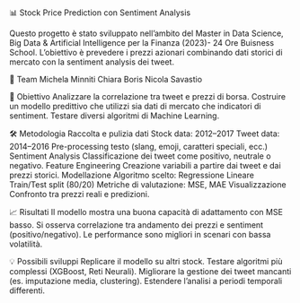 📊 Stock Price Prediction con Sentiment Analysis

Questo progetto è stato sviluppato nell’ambito del Master in Data Science, Big Data & Artificial Intelligence per la Finanza (2023)- 24 Ore Buisness School.
L’obiettivo è prevedere i prezzi azionari combinando dati storici di mercato con la sentiment analysis dei tweet.

👥 Team
Michela Minniti
Chiara Boris
Nicola Savastio

🎯 Obiettivo
Analizzare la correlazione tra tweet e prezzi di borsa.
Costruire un modello predittivo che utilizzi sia dati di mercato che indicatori di sentiment.
Testare diversi algoritmi di Machine Learning.

🛠️ Metodologia
Raccolta e pulizia dati
Stock data: 2012–2017
Tweet data: 2014–2016
Pre-processing testo (slang, emoji, caratteri speciali, ecc.)
Sentiment Analysis
Classificazione dei tweet come positivo, neutrale o negativo.
Feature Engineering
Creazione variabili a partire dai tweet e dai prezzi storici.
Modellazione
Algoritmo scelto: Regressione Lineare
Train/Test split (80/20)
Metriche di valutazione: MSE, MAE
Visualizzazione
Confronto tra prezzi reali e predizioni.

📈 Risultati
Il modello mostra una buona capacità di adattamento con MSE basso.
Si osserva correlazione tra andamento dei prezzi e sentiment (positivo/negativo).
Le performance sono migliori in scenari con bassa volatilità.

💡 Possibili sviluppi
Replicare il modello su altri stock.
Testare algoritmi più complessi (XGBoost, Reti Neurali).
Migliorare la gestione dei tweet mancanti (es. imputazione media, clustering).
Estendere l’analisi a periodi temporali differenti.
